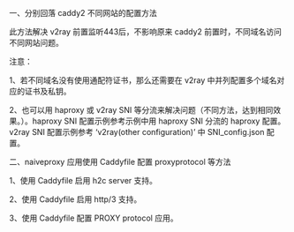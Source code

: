 一、分别回落 caddy2 不同网站的配置方法

此方法解决 v2ray 前置监听443后，不影响原来 caddy2 前置时，不同域名访问不同网站问题。

注意：

1、若不同域名没有使用通配符证书，那么还需要在 v2ray 中并列配置多个域名对应的证书及私钥。

2、也可以用 haproxy 或 v2ray SNI 等分流来解决问题（不同方法，达到相同效果。）。haproxy SNI 配置示例参考示例中用 haproxy SNI 分流的 haproxy 配置。v2ray SNI 配置示例参考 ‘v2ray(other configuration)’ 中 SNI_config.json 配置。

二、naiveproxy 应用使用 Caddyfile 配置 proxyprotocol 等方法

1、使用 Caddyfile 启用 h2c server 支持。

2、使用 Caddyfile 启用 http/3 支持。

3、使用 Caddyfile 配置 PROXY protocol 应用。
